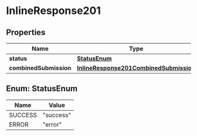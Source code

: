 
# InlineResponse201

## Properties
Name | Type | Description | Notes
------------ | ------------- | ------------- | -------------
**status** | [**StatusEnum**](#StatusEnum) |  |
**combinedSubmission** | [**InlineResponse201CombinedSubmission**](InlineResponse201CombinedSubmission.md) |  |  [optional]


<a name="StatusEnum"></a>
## Enum: StatusEnum
Name | Value
---- | -----
SUCCESS | &quot;success&quot;
ERROR | &quot;error&quot;



